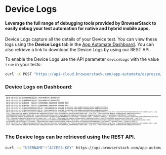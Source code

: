 # Device Logs

#### Leverage the full range of debugging tools provided by BrowserStack to easily debug your test automation for native and hybrid mobile apps.

Device Logs capture all the details of your Device test. You can view these logs using the **Device Logs** tab in the [App Automate Dashboard](https://app-automate.browserstack.com/dashboard). You can also retrieve a link to download the Device Logs by using our REST API. 

To enable the Device Logs use the API parameter `deviceLogs` with the value `true` in your tests:
```bash
curl -X POST "https://api-cloud.browserstack.com/app-automate/espresso/build" -d \ "{\"devices\": [\"Samsung Galaxy S8-7.0\"], \"app\": \"bs://<hashed appid>\", \"deviceLogs\" : true, \"testSuite\": \"bs://<hashed testID>\"}" -H "Content-Type: application/json" -u "USERNAME:ACCESS-KEY"
```


### Device Logs on Dashboard:

![Device-Logs](https://github.com/akanksha260991/bs_docs_revamp_content/blob/master/DeviceLogs-Espresso.png?raw=true "")




### The Device logs can be retrieved using the REST API.

```bash
curl -u "USERNAME":"ACCESS-KEY" https://api.browserstack.com/app-automate/espresso/builds/<build-id>/sessions/tests/<session-id>/devicelogs
```
